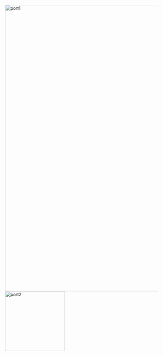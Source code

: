 <img width="943" alt="port1" src="https://github.com/ChamithDilshanTharuka/Portfolio/assets/137199818/cace4c60-7c75-4106-9653-b3de0de8f2d2">
<img width="197" alt="port2" src="https://github.com/ChamithDilshanTharuka/Portfolio/assets/137199818/6901b9f5-f95c-4924-8a55-c2ebc87cdea0">



